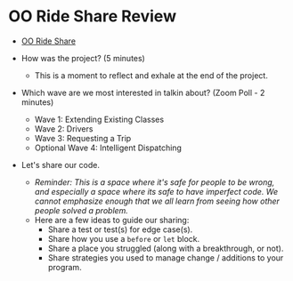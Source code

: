 # OO Ride Share Review

* [OO Ride Share](https://github.com/Ada-C14/oo-ride-share)

* How was the project? (5 minutes)
    * This is a moment to reflect and exhale at the end of the project.

* Which wave are we most interested in talkin about? (Zoom Poll - 2 minutes)
    * Wave 1: Extending Existing Classes
    * Wave 2: Drivers
    * Wave 3: Requesting a Trip
    * Optional Wave 4: Intelligent Dispatching
* Let's share our code. 
    * _Reminder: This is a space where it's safe for people to be wrong, and especially a space where its safe to have imperfect code. We cannot emphasize enough that we all learn from seeing how other people solved a problem._
    * Here are a few ideas to guide our sharing:
        * Share a test or test(s) for edge case(s).
        * Share how you use a `before` or `let` block.
        * Share a place you struggled (along with a breakthrough, or not).
        * Share strategies you used to manage change / additions to your program.

